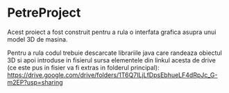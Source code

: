 # PetreProject


Acest proiect a fost construit pentru a rula o interfata grafica asupra unui model 3D de masina.

Pentru a rula codul trebuie descarcate librariile java care randeaza obiectul 3D si apoi introduse in fisierul sursa elementele din linkul acesta de drive (ce este pus in fisier va fi extras in folderul principal):
https://drive.google.com/drive/folders/1T6Q7ILjLfDpsEbhueLF4dRpJc_G-m2EP?usp=sharing
